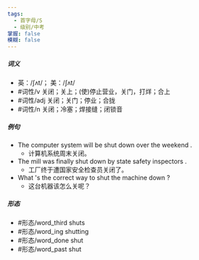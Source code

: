 ```yaml
---
tags:
  - 首字母/S
  - 级别/中考
掌握: false
模糊: false
---
```

##### 词义
- 英：/ʃʌt/； 美：/ʃʌt/
- #词性/v  关闭；关上；(使)停止营业，关门，打烊；合上
- #词性/adj  关闭；关门；停业；合拢
- #词性/n  关闭；冷塞；焊接缝；闭锁音
##### 例句
- The computer system will be shut down over the weekend .
	- 计算机系统周末关闭。
- The mill was finally shut down by state safety inspectors .
	- 工厂终于遭国家安全检查员关闭了。
- What 's the correct way to shut the machine down ?
	- 这台机器该怎么关呢？
##### 形态
- #形态/word_third shuts
- #形态/word_ing shutting
- #形态/word_done shut
- #形态/word_past shut
